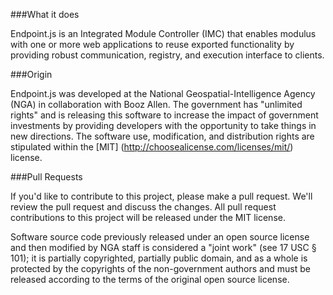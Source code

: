 ###What it does

Endpoint.js is an Integrated Module Controller (IMC) that enables modulus with one or more web applications to reuse exported functionality by providing robust communication, registry, and execution interface to clients.

###Origin

Endpoint.js was developed at the National Geospatial-Intelligence Agency (NGA) in collaboration with Booz Allen. The government has "unlimited rights" and is releasing this software to increase the impact of government investments by providing developers with the opportunity to take things in new directions. The software use, modification, and distribution rights are stipulated within the [MIT] (http://choosealicense.com/licenses/mit/) license. 


###Pull Requests


If you'd like to contribute to this project, please make a pull request. We'll review the pull request and discuss the changes. All pull request contributions to this project will be released under the MIT license. 


Software source code previously released under an open source license and then modified by NGA staff is considered a "joint work" (see 17 USC § 101); it is partially copyrighted, partially public domain, and as a whole is protected by the copyrights of the non-government authors and must be released according to the terms of the original open source license.

